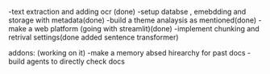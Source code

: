 -text extraction and adding ocr (done)
-setup databse , emebdding and storage with metadata(done)
-build a theme analaysis as mentioned(done)
-make a web platform (going with streamlit)(done)
-implement chunking and retrival settings(done added sentence transformer)

addons: (working on it)
-make a memory absed hirearchy for past docs
-build agents to directly check docs